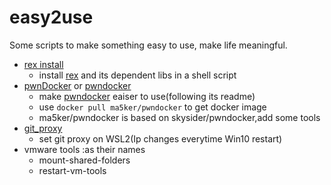 # easy2use
Some scripts to make something easy to use, make life meaningful.

- [rex install](./rex_install.sh)
  - install [rex](https://github.com/angr/rex.git) and its dependent libs in a shell script
- [pwnDocker](./pwnDocker) or [pwndocker](./pwndocker.py)
  - make [pwndocker](https://hub.docker.com/repository/docker/ma5ker/pwndocker) eaiser to use(following its readme)
  - use `docker pull ma5ker/pwndocker` to get docker image
  - ma5ker/pwndocker is based on skysider/pwndocker,add some tools
- [git_proxy](./git_proxy)
  - set git proxy on WSL2(Ip changes everytime Win10 restart)
- vmware tools :as their names
  - mount-shared-folders
  - restart-vm-tools
